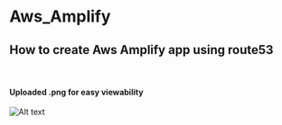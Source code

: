 # Aws_Amplify
<h2> How to create Aws Amplify app using route53 </h2>
<br>
<h4> Uploaded .png for easy viewability </h4>

![Alt text](https://github.com/FazeNCode/Aws_Amplify/blob/main/Amplify_App_Completed.drawio.png)
